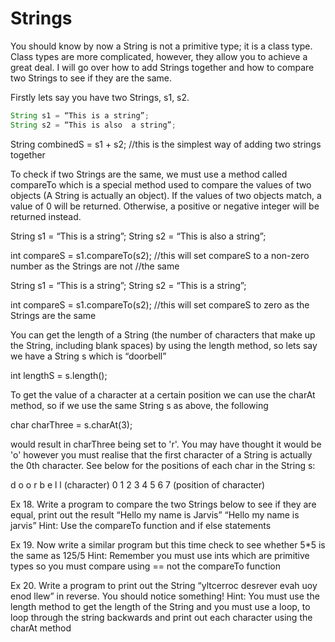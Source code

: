 Strings
==================

You should know by now a String is not a primitive type; it is a class type.  Class types are more complicated, however, they allow you to achieve a great deal.  I will go over how to add Strings together and how to compare two Strings to see if they are the same.

Firstly lets say you have two Strings, s1, s2.

```java
String s1 = “This is a string”;
String s2 = “This is also  a string”;
```

String combinedS = s1 + s2;
//this is the simplest way of adding two strings together

To check if two Strings are the same, we must use a method called compareTo which is a special method used to compare the values of two objects (A String is actually an object).
If the values of two objects match, a value of 0 will be returned. Otherwise, a positive or negative integer will be returned instead.

String s1 = “This is a string”;
String s2 = “This is also  a string”;

int compareS = s1.compareTo(s2);
//this will set compareS to a non-zero number as the Strings are not //the same

String s1 = “This is a string”;
String s2 = “This is a string”;

int compareS = s1.compareTo(s2);
//this will set compareS to zero as the Strings are the same

You can get the length of a String (the number of characters that make up the String, including blank spaces) by using the length method, so lets say we have a String s which is “doorbell”

int lengthS = s.length();

To get the value of a character at a certain position we can use the charAt method, so if we use the same String s as above, the following

char charThree = s.charAt(3);

would result in charThree being set to 'r'.  You may have thought it would be 'o' however you must realise that the first character of a String is actually the 0th character.  See below for the positions of each char in the String s:

d	o	o	r	b	e	l	l 	(character)
0 	1	2	3	4	5	6	7 	(position of character)


Ex 18. Write a program to compare the two Strings below to see if they are equal, print out the result
“Hello my name is Jarvis”
“Hello my name is jarvis”
Hint: Use the compareTo function and if else statements

Ex 19. Now write a similar program but this time check to see whether 5*5 is the same as 125/5
Hint: Remember you must use ints which are primitive types so you must compare using == not the compareTo function

Ex 20. Write a program to print out the String “yltcerroc desrever evah uoy enod llew” in reverse. You should notice something!
Hint: You must use the length method to get the length of the String and you must use a loop, to loop through the string backwards and print out each character using the charAt method
